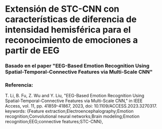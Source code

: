 # Extensión de STC-CNN con características de diferencia de intensidad hemisférica para el reconocimiento de emociones a partir de EEG
### Basado en el paper "EEG-Based Emotion Recognition Using Spatial-Temporal-Connective Features via Multi-Scale CNN"

### Referencia:
T. Li, B. Fu, Z. Wu and Y. Liu, "EEG-Based Emotion Recognition Using Spatial-Temporal-Connective Features via Multi-Scale CNN," in IEEE Access, vol. 11, pp. 41859-41867, 2023, doi: 10.1109/ACCESS.2023.3270317.
keywords: {Feature extraction;Electroencephalography;Emotion recognition;Convolutional neural networks;Brain modeling;Emotion recognition;EEG;connective features;STC-CNN},

